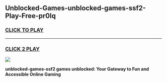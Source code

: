 
## Unblocked-Games-unblocked-games-ssf2-Play-Free-pr0lq
<h3>
<a href="https://premium76.site?title=unblocked-games-ssf2&ref=19M">CLICK TO PLAY</a></h3>
<hr>

<h3>
<a href="https://premium76.site?title=unblocked-games-ssf2&ref=19M">CLICK 2 PLAY</a>
  
</h3>

<a href="https://premium76.site?title=unblocked-games-ssf2&ref=19M"><img src="https://clearcache.store/games.png"></a>


**unblocked-games-ssf2 games unblocked: Your Gateway to Fun and Accessible Online Gaming**
